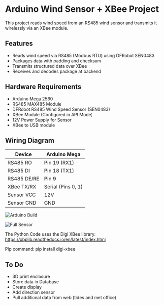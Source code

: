 # Arduino Wind Sensor + XBee Project

This project reads wind speed from an RS485 wind sensor and transmits it wirelessly via an XBee module.

## Features
- Reads wind speed via RS485 (Modbus RTU) using DFRobot SEN0483.
- Packages data with padding and checksum
- Transmits structured data over XBee
- Receives and decodes package at backend

## Hardware Requirements
- Arduino Mega 2560
- RS485 MAX485 Module
- DFRobot RS485 Wind Speed Sensor (SEN0483)
- XBee Module (Configured in API Mode)
- 12V Power Supply for Sensor
- XBee to USB module

## Wiring Diagram
| **Device**   | **Arduino Mega** |
|-------------|----------------|
| RS485 RO    | Pin 19 (RX1) |
| RS485 DI    | Pin 18 (TX1) |
| RS485 DE/RE | Pin 9 |
| XBee TX/RX  | Serial (Pins 0, 1) |
| Sensor VCC  | 12V |
| Sensor GND  | GND |

![Arduino Build](Images/arduinoMegaSender.png)

![Full Sensor](Images/windSensor.png)

The Python Code uses the Digi XBee library: https://xbplib.readthedocs.io/en/latest/index.html

Pip command: pip install digi-xbee

## To Do
- 3D print enclosure
- Store data in Database
- Create display 
- Add direction sensor
- Pull additional data from web (tides and met office)